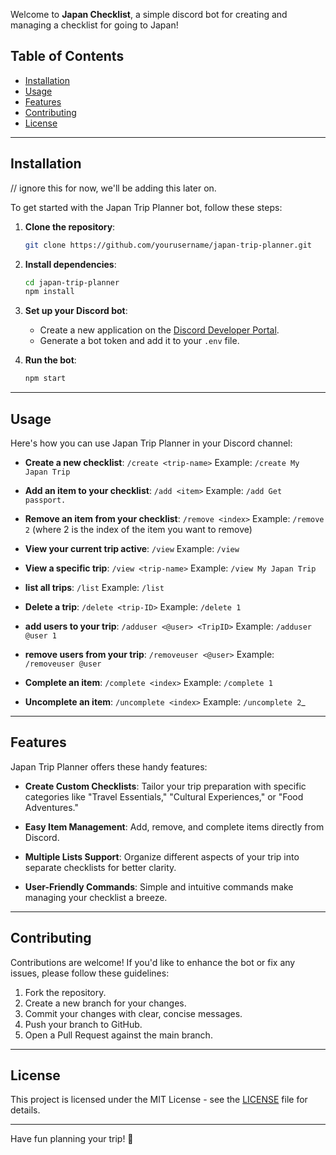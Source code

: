 Welcome to **Japan Checklist**, a simple discord bot for creating and managing a checklist for going to Japan!

## Table of Contents
- [Installation](#installation)
- [Usage](#usage)
- [Features](#features)
- [Contributing](#contributing)
- [License](#license)

---

## Installation
// ignore this for now, we'll be adding this later on.

To get started with the Japan Trip Planner bot, follow these steps:

1. **Clone the repository**:
   ```bash
   git clone https://github.com/yourusername/japan-trip-planner.git
   ```

2. **Install dependencies**:
   ```bash
   cd japan-trip-planner
   npm install
   ```

3. **Set up your Discord bot**:
   - Create a new application on the [Discord Developer Portal](https://discord.com/developers/applications).
   - Generate a bot token and add it to your `.env` file.

4. **Run the bot**:
   ```bash
   npm start
   ```

---

## Usage

Here's how you can use Japan Trip Planner in your Discord channel:

- **Create a new checklist**: `/create <trip-name>`
  Example: `/create My Japan Trip`
  
- **Add an item to your checklist**: `/add <item>`
  Example: `/add Get passport.`

- **Remove an item from your checklist**: `/remove <index>` 
  Example: `/remove 2` (where 2 is the index of the item you want to remove)

- **View your current trip active**: `/view`
  Example: `/view`

- **View a specific trip**: `/view <trip-name>`
  Example: `/view My Japan Trip`

- **list all trips**: `/list`
  Example: `/list`

- **Delete a trip**: `/delete <trip-ID>`
  Example: `/delete 1`

- **add users to your trip**: `/adduser <@user> <TripID>`
  Example: `/adduser @user 1`

- **remove users from your trip**: `/removeuser <@user>`
  Example: `/removeuser @user`
  
- **Complete an item**: `/complete <index>`
  Example: `/complete 1`

- **Uncomplete an item**: `/uncomplete <index>`
  Example: `/uncomplete 2`_


---

## Features

Japan Trip Planner offers these handy features:

- **Create Custom Checklists**: Tailor your trip preparation with specific categories like "Travel Essentials," "Cultural Experiences," or "Food Adventures."
  
- **Easy Item Management**: Add, remove, and complete items directly from Discord.

- **Multiple Lists Support**: Organize different aspects of your trip into separate checklists for better clarity.

- **User-Friendly Commands**: Simple and intuitive commands make managing your checklist a breeze.

---

## Contributing

Contributions are welcome! If you'd like to enhance the bot or fix any issues, please follow these guidelines:

1. Fork the repository.
2. Create a new branch for your changes.
3. Commit your changes with clear, concise messages.
4. Push your branch to GitHub.
5. Open a Pull Request against the main branch.

---

## License

This project is licensed under the MIT License - see the [LICENSE](LICENSE) file for details.

---

Have fun planning your trip! 🌸
